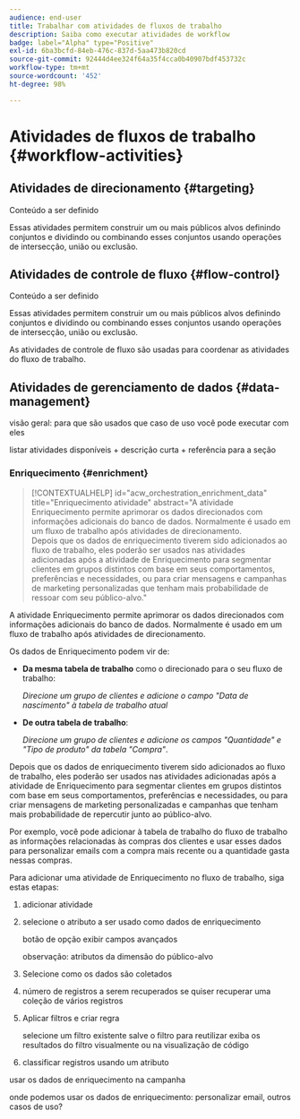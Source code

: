```yaml
---
audience: end-user
title: Trabalhar com atividades de fluxos de trabalho
description: Saiba como executar atividades de workflow
badge: label="Alpha" type="Positive"
exl-id: 6ba3bcfd-84eb-476c-837d-5aa473b820cd
source-git-commit: 92444d4ee324f64a35f4cca0b40907bdf453732c
workflow-type: tm+mt
source-wordcount: '452'
ht-degree: 98%

---
```



# Atividades de fluxos de trabalho {#workflow-activities}

## Atividades de direcionamento {#targeting}

Conteúdo a ser definido

<!--à reformuler-->Essas atividades permitem construir um ou mais públicos alvos definindo conjuntos e dividindo ou combinando esses conjuntos usando operações de intersecção, união ou exclusão.


## Atividades de controle de fluxo {#flow-control}

Conteúdo a ser definido

<!--à reformuler-->Essas atividades permitem construir um ou mais públicos alvos definindo conjuntos e dividindo ou combinando esses conjuntos usando operações de intersecção, união ou exclusão.

As atividades de controle de fluxo são usadas para coordenar as atividades do fluxo de trabalho.

## Atividades de gerenciamento de dados {#data-management}

visão geral: para que são usados
que caso de uso você pode executar com eles

listar atividades disponíveis + descrição curta + referência para a seção

### Enriquecimento {#enrichment}

>[!CONTEXTUALHELP]
>id="acw_orchestration_enrichment_data"
>title="Enriquecimento atividade"
>abstract="A atividade Enriquecimento permite aprimorar os dados direcionados com informações adicionais do banco de dados. Normalmente é usado em um fluxo de trabalho após atividades de direcionamento.<br/>Depois que os dados de enriquecimento tiverem sido adicionados ao fluxo de trabalho, eles poderão ser usados nas atividades adicionadas após a atividade de Enriquecimento para segmentar clientes em grupos distintos com base em seus comportamentos, preferências e necessidades, ou para criar mensagens e campanhas de marketing personalizadas que tenham mais probabilidade de ressoar com seu público-alvo."

A atividade Enriquecimento permite aprimorar os dados direcionados com informações adicionais do banco de dados. Normalmente é usado em um fluxo de trabalho após atividades de direcionamento.

Os dados de Enriquecimento podem vir de:

* **Da mesma tabela de trabalho** como o direcionado para o seu fluxo de trabalho:

   *Direcione um grupo de clientes e adicione o campo &quot;Data de nascimento&quot; à tabela de trabalho atual*

* **De outra tabela de trabalho**:

   *Direcione um grupo de clientes e adicione os campos &quot;Quantidade&quot; e &quot;Tipo de produto&quot; da tabela &quot;Compra&quot;*.

Depois que os dados de enriquecimento tiverem sido adicionados ao fluxo de trabalho, eles poderão ser usados nas atividades adicionadas após a atividade de Enriquecimento para segmentar clientes em grupos distintos com base em seus comportamentos, preferências e necessidades, ou para criar mensagens de marketing personalizadas e campanhas que tenham mais probabilidade de repercutir junto ao público-alvo.

Por exemplo, você pode adicionar à tabela de trabalho do fluxo de trabalho as informações relacionadas às compras dos clientes e usar esses dados para personalizar emails com a compra mais recente ou a quantidade gasta nessas compras.

Para adicionar uma atividade de Enriquecimento no fluxo de trabalho, siga estas etapas:

1. adicionar atividade
1. selecione o atributo a ser usado como dados de enriquecimento

   botão de opção
exibir campos avançados

   observação: atributos da dimensão do público-alvo

1. Selecione como os dados são coletados
1. número de registros a serem recuperados se quiser recuperar uma coleção de vários registros
1. Aplicar filtros e criar regra

   selecione um filtro existente
salve o filtro para reutilizar
exiba os resultados do filtro visualmente ou na visualização de código

1. classificar registros usando um atributo

usar os dados de enriquecimento na campanha

onde podemos usar os dados de enriquecimento: personalizar email, outros casos de uso?
